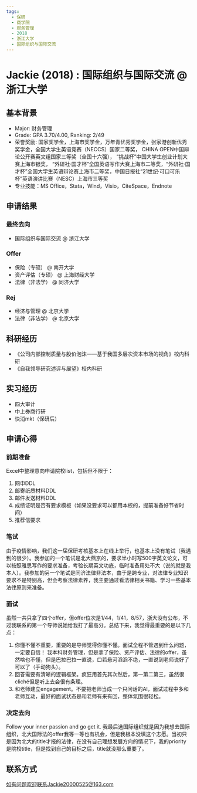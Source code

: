 ```yaml
---
tags:
  - 保研
  - 商学院
  - 财务管理
  - 2018
  - 浙江大学
  - 国际组织与国际交流
---
```


# Jackie (2018) : 国际组织与国际交流 @ 浙江大学

## 基本背景

- Major: 财务管理
- Grade: GPA 3.70/4.00, Ranking: 2/49
- 荣誉奖励: 国家奖学金，上海市奖学金，万年青优秀奖学金，张家港创新优秀奖学金，全国大学生英语竞赛（NECCS）国家二等奖， CHINA OPEN中国辩论公开赛英文组国家三等奖（全国十六强）， “挑战杯”中国大学生创业计划大赛上海市银奖， “外研社·国才杯”全国英语写作大赛上海市二等奖，“外研社·国才杯”全国大学生英语辩论赛上海市二等奖，中国日报社“21世纪·可口可乐杯”英语演讲比赛（NESC）上海市三等奖
- 专业技能：MS Office，Stata，Wind，Visio，CiteSpace，Endnote

## 申请结果

### 最终去向

- 国际组织与国际交流 @ 浙江大学

### Offer

- 保险（专硕） @ 南开大学
- 资产评估（专硕） @ 上海财经大学
- 法律（非法学） @ 同济大学

### Rej

- 经济与管理 @ 北京大学
- 法律（非法学） @ 北京大学

## 科研经历

- 《公司内部控制质量与股价泡沫——基于我国多层次资本市场的视角》校内科研
- 《自我领导研究述评与展望》校内科研  

## 实习经历

- 四大审计
- 中上券商行研
- 快消mkt（保研后）


## 申请心得

### 前期准备

Excel中整理意向申请院校list，包括但不限于：

1. 网申DDL
2. 邮寄纸质材料DDL
3. 邮件发送材料DDL
4. 成绩证明是否有要求模板（如果没要求可以都用本校的，提前准备好节省时间）
5. 推荐信要求

### 笔试

由于疫情影响，我们这一届保研考核基本上在线上举行，也基本上没有笔试（我遇到的很少）。我参加的一个笔试是北大燕京的，要求半小时写500字英文论文，可以按照雅思写作的要求准备，考验长期英文功底，临时准备用处不大（说的就是我本人）。我参加的另一个笔试是同济法律非法本，由于是跨专业，对法律专业知识要求不是特别高，但会考察法律素养，我主要通过看法律相关书籍、学习一些基本法律原则来准备。

### 面试

虽然一共只拿了四个offer，但offer位次是1/44，1/41，8/57，浙大没有公布，不过我联系的第一个导师说她给我打了最高分。总结下来，我觉得最重要的是以下几点：

1. 你懂不懂不重要，重要的是导师觉得你懂不懂。面试全程不管遇到什么问题，一定要自信！ 我本科财务管理，但是拿了保险、资产评估、法律的offer，虽然啥也不懂，但是巴拉巴拉一直说，口若悬河滔滔不绝，一直说到老师说好了可以了（手动狗头）。
2. 回答需要有清晰的逻辑框架。疯狂用首先其次然后，第一第二第三，虽然很cliché但是听上去会很有条理。
3. 和老师建立engagement。不要把老师当成一个只问话的AI，面试过程中多和老师互动，最好的面试状态是和老师有来有回，整体氛围很轻松。

### 决定去向

Follow your inner passion and go get it. 我最后选国际组织就是因为我想去国际组织，北大国际法的offer我等一等也有机会，但是我根本没填这个志愿。当初只是因为北大的title才报的法律，在没有自己理想发展方向的情况下，我的priority是院校title，但是找到自己的目标之后，title就没那么重要了。

## 联系方式 

如有问题欢迎联系Jackie20000525@163.com
